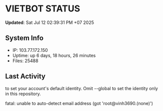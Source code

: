 # VIETBOT STATUS
**Updated**: Sat Jul 12 02:39:31 PM +07 2025

## System Info
- IP: 103.77.172.150
- Uptime: up 6 days, 18 hours, 26 minutes
- Files: 25488

## Last Activity

to set your account's default identity.
Omit --global to set the identity only in this repository.

fatal: unable to auto-detect email address (got 'root@vinh3690.(none)')

